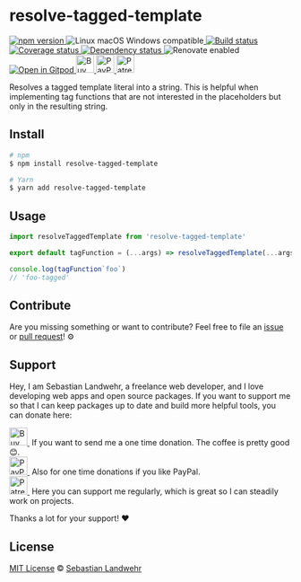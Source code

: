 <!-- TITLE/ -->
# resolve-tagged-template
<!-- /TITLE -->

<!-- BADGES/ -->
  <p>
    <a href="https://npmjs.org/package/resolve-tagged-template">
      <img
        src="https://img.shields.io/npm/v/resolve-tagged-template.svg"
        alt="npm version"
      >
    </a><img src="https://img.shields.io/badge/os-linux%20%7C%C2%A0macos%20%7C%C2%A0windows-blue" alt="Linux macOS Windows compatible"><a href="https://github.com/dword-design/resolve-tagged-template/actions">
      <img
        src="https://github.com/dword-design/resolve-tagged-template/workflows/build/badge.svg"
        alt="Build status"
      >
    </a><a href="https://codecov.io/gh/dword-design/resolve-tagged-template">
      <img
        src="https://codecov.io/gh/dword-design/resolve-tagged-template/branch/master/graph/badge.svg"
        alt="Coverage status"
      >
    </a><a href="https://david-dm.org/dword-design/resolve-tagged-template">
      <img src="https://img.shields.io/david/dword-design/resolve-tagged-template" alt="Dependency status">
    </a><img src="https://img.shields.io/badge/renovate-enabled-brightgreen" alt="Renovate enabled"><br/><a href="https://gitpod.io/#https://github.com/dword-design/resolve-tagged-template">
      <img src="https://gitpod.io/button/open-in-gitpod.svg" alt="Open in Gitpod">
    </a><a href="https://www.buymeacoffee.com/dword">
      <img
        src="https://www.buymeacoffee.com/assets/img/guidelines/download-assets-sm-2.svg"
        alt="Buy Me a Coffee"
        height="32"
      >
    </a><a href="https://paypal.me/SebastianLandwehr">
      <img
        src="https://dword-design.de/images/paypal.svg"
        alt="PayPal"
        height="32"
      >
    </a><a href="https://www.patreon.com/dworddesign">
      <img
        src="https://dword-design.de/images/patreon.svg"
        alt="Patreon"
        height="32"
      >
    </a>
</p>
<!-- /BADGES -->

<!-- DESCRIPTION/ -->
Resolves a tagged template literal into a string. This is helpful when implementing tag functions that are not interested in the placeholders but only in the resulting string.
<!-- /DESCRIPTION -->

<!-- INSTALL/ -->
## Install

```bash
# npm
$ npm install resolve-tagged-template

# Yarn
$ yarn add resolve-tagged-template
```
<!-- /INSTALL -->

## Usage

```js
import resolveTaggedTemplate from 'resolve-tagged-template'

export default tagFunction = (...args) => resolveTaggedTemplate(...args) + '-tagged'

console.log(tagFunction`foo`)
// 'foo-tagged'
```

<!-- LICENSE/ -->
## Contribute

Are you missing something or want to contribute? Feel free to file an [issue](https://github.com/dword-design/resolve-tagged-template/issues) or [pull request](https://github.com/dword-design/resolve-tagged-template/pulls)! ⚙️

## Support

Hey, I am Sebastian Landwehr, a freelance web developer, and I love developing web apps and open source packages. If you want to support me so that I can keep packages up to date and build more helpful tools, you can donate here:

<p>
  <a href="https://www.buymeacoffee.com/dword">
    <img
      src="https://www.buymeacoffee.com/assets/img/guidelines/download-assets-sm-2.svg"
      alt="Buy Me a Coffee"
      height="32"
    >
  </a>&nbsp;If you want to send me a one time donation. The coffee is pretty good 😊.<br/>
  <a href="https://paypal.me/SebastianLandwehr">
    <img
      src="https://dword-design.de/images/paypal.svg"
      alt="PayPal"
      height="32"
    >
  </a>&nbsp;Also for one time donations if you like PayPal.<br/>
  <a href="https://www.patreon.com/dworddesign">
    <img
      src="https://dword-design.de/images/patreon.svg"
      alt="Patreon"
      height="32"
    >
  </a>&nbsp;Here you can support me regularly, which is great so I can steadily work on projects.
</p>

Thanks a lot for your support! ❤️

## License

[MIT License](https://opensource.org/licenses/MIT) © [Sebastian Landwehr](https://dword-design.de)
<!-- /LICENSE -->
